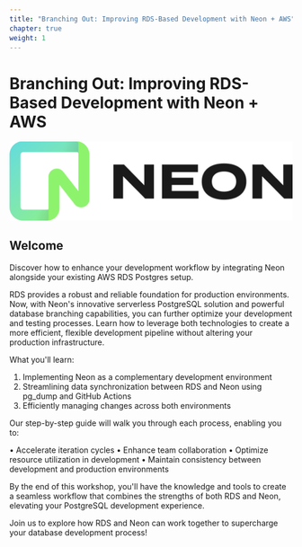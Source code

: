 ```yaml
---
title: "Branching Out: Improving RDS-Based Development with Neon + AWS"
chapter: true
weight: 1
---
```


# Branching Out: Improving RDS-Based Development with Neon + AWS 

![Neon Logo](/images/neon-logo.png)

## Welcome

Discover how to enhance your development workflow by integrating Neon alongside your existing AWS RDS Postgres setup.

RDS provides a robust and reliable foundation for production environments. Now, with Neon's innovative serverless PostgreSQL solution and powerful database branching capabilities, you can further optimize your development and testing processes. Learn how to leverage both technologies to create a more efficient, flexible development pipeline without altering your production infrastructure.

What you'll learn:

1. Implementing Neon as a complementary development environment
2. Streamlining data synchronization between RDS and Neon using pg_dump and GitHub Actions
3. Efficiently managing changes across both environments

Our step-by-step guide will walk you through each process, enabling you to:

• Accelerate iteration cycles
• Enhance team collaboration
• Optimize resource utilization in development
• Maintain consistency between development and production environments

By the end of this workshop, you'll have the knowledge and tools to create a seamless workflow that combines the strengths of both RDS and Neon, elevating your PostgreSQL development experience.

Join us to explore how RDS and Neon can work together to supercharge your database development process!

